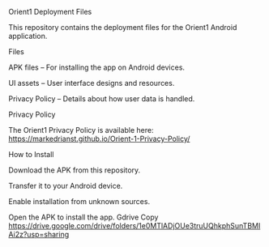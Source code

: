 Orient1 Deployment Files

This repository contains the deployment files for the Orient1 Android application.

Files

APK files – For installing the app on Android devices.

UI assets – User interface designs and resources.

Privacy Policy – Details about how user data is handled.

Privacy Policy

The Orient1 Privacy Policy is available here:
https://markedrianst.github.io/Orient-1-Privacy-Policy/


How to Install

Download the APK from this repository.

Transfer it to your Android device.

Enable installation from unknown sources.

Open the APK to install the app.
Gdrive Copy 
https://drive.google.com/drive/folders/1e0MTlADjOUe3truUQhkphSunTBMIAi2z?usp=sharing
